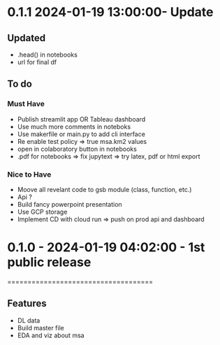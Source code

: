# 0.1.1 2024-01-19 13:00:00- Update 

## Updated 
- .head() in notebooks 
- url for final df

## To do 

### Must Have 
- Publish streamlit app OR Tableau dashboard
- Use much more comments in noteboks 
- Use makerfile or main.py to add cli interface 
- Re enable test policy => true msa.km2 values
- open in colaboratory button in notebooks
- .pdf for notebooks => fix jupytext => try latex, pdf or html export

### Nice to Have 
- Moove all revelant code to gsb module (class, function, etc.)
- Api ? 
- Build fancy powerpoint presentation
- Use GCP storage 
- Implement CD with cloud run => push on prod api and dashboard


# 0.1.0 - 2024-01-19 04:02:00 - 1st public release 
====================================

## Features
- DL data
- Build master file 
- EDA and viz about msa

